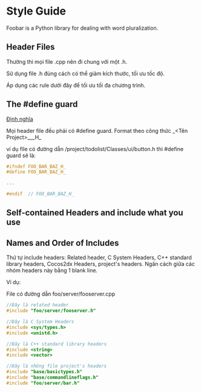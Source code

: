 # Style Guide

Foobar is a Python library for dealing with word pluralization.

## Header Files

Thường thì mọi file .cpp nên đi chung với một .h.

Sử dụng file .h đúng cách có thể giảm kích thước, tối ưu tốc độ.

Áp dụng các rule dưới đây để tối ưu tối đa chương trình.

## The #define guard

[Định nghĩa](https://en.wikipedia.org/wiki/Include_guard)

Mọi header file đều phải có #define guard. Format theo công thức \_<Tên Project>\_<Path>\_<File>\_H\_

ví dụ file có đường dẫn /project/todolist/Classes/ui/button.h thì #define guard sẽ là:

```C++
#ifndef FOO_BAR_BAZ_H_
#define FOO_BAR_BAZ_H_

...

#endif  // FOO_BAR_BAZ_H_
```

## Self-contained Headers and include what you use

## Names and Order of Includes

Thứ tự include headers: Related header, C System Headers, C++ standard library headers, Cocos2dx Headers, project's headers. Ngăn cách giữa các nhóm headers này bằng 1 blank line.

Ví dụ:

File có đường dẫn foo/server/fooserver.cpp

```C++
//Đây là related header
#include "foo/server/fooserver.h"

//Đây là C System Headers
#include <sys/types.h>
#include <unistd.h>

//Đây là C++ standard library headers
#include <string>
#include <vector>

//Đây là những file project's headers
#include "base/basictypes.h"
#include "base/commandlineflags.h"
#include "foo/server/bar.h"
```
